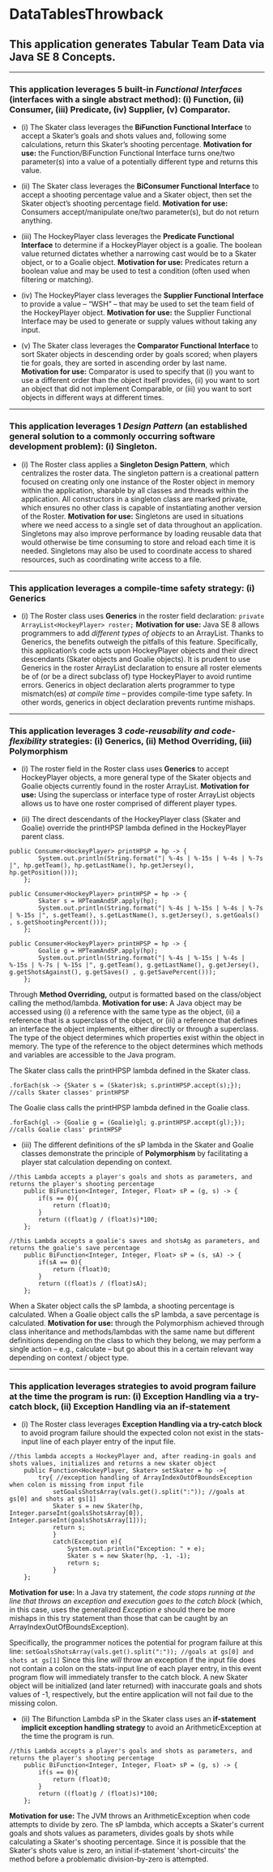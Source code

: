 # DataTablesThrowback
## This application generates Tabular Team Data via Java SE 8 Concepts.

______________________________________________________________________________________________________________________________________

### This application leverages 5 built-in *Functional Interfaces* (interfaces with a single abstract method): (i) Function, (ii) Consumer, (iii) Predicate, (iv) Supplier, (v) Comparator.

- (i) The Skater class leverages the **BiFunction Functional Interface** to accept a Skater’s goals and shots values and, following some calculations, return this Skater’s shooting percentage.  **Motivation for use:** the Function/BiFunction Functional Interface turns one/two parameter(s) into a value of a potentially different type and returns this value.


- (ii) The Skater class leverages the **BiConsumer Functional Interface** to accept a shooting percentage value and a Skater object, then set the Skater object’s shooting percentage field.  **Motivation for use:** Consumers accept/manipulate one/two parameter(s), but do not return anything.


- (iii) The HockeyPlayer class leverages the **Predicate Functional Interface** to determine if a HockeyPlayer object is a goalie.  The boolean value returned dictates whether a narrowing cast would be to a Skater object, or to a Goalie object.  **Motivation for use:** Predicates return a boolean value and may be used to test a condition (often used when filtering or matching).


- (iv) The HockeyPlayer class leverages the **Supplier Functional Interface** to provide a value – “WSH” – that may be used to set the team field of the HockeyPlayer object.  **Motivation for use:** the Supplier Functional Interface may be used to generate or supply values without taking any input.


- (v) The Skater class leverages the **Comparator Functional Interface** to sort Skater objects in descending order by goals scored; when players tie for goals, they are sorted in ascending order by last name.  **Motivation for use:** Comparator is used to specify that (i) you want to use a different order than the object itself provides, (ii) you want to sort an object that did not implement Comparable, or (iii) you want to sort objects in different ways at different times.

______________________________________________________________________________________________________________________________________
### This application leverages 1 *Design Pattern* (an established general solution to a commonly occurring software development problem): (i) Singleton.

- (i) The Roster class applies a **Singleton Design Pattern**, which centralizes the roster data.  The singleton pattern is a creational pattern focused on creating only one instance of the Roster object in memory within the application, sharable by all classes and threads within the application.  All constructors in a singleton class are marked private, which ensures no other class is capable of instantiating another version of the Roster.  **Motivation for use:** Singletons are used in situations where we need access to a single set of data throughout an application.  Singletons may also improve performance by loading reusable data that would otherwise be time consuming to store and reload each time it is needed.  Singletons may also be used to coordinate access to shared resources, such as coordinating write access to a file.

______________________________________________________________________________________________________________________________________
### This application leverages a compile-time safety strategy: (i) Generics

- (i) The Roster class uses **Generics** in the roster field declaration:   `private ArrayList<HockeyPlayer> roster;`
**Motivation for use:** Java SE 8 allows programmers to add *different types of objects* to an ArrayList.  Thanks to Generics, the benefits outweigh the pitfalls of this feature.  Specifically, this application’s code acts upon HockeyPlayer objects and their direct descendants (Skater objects and Goalie objects).  It is prudent to use Generics in the roster ArrayList declaration to ensure all roster elements be of (or be a direct subclass of) type HockeyPlayer to avoid runtime errors.  Generics in object declaration alerts programmer to type mismatch(es) *at compile time* – provides compile-time type safety.  In other words, generics in object declaration prevents runtime mishaps.

______________________________________________________________________________________________________________________________________
### This application leverages 3 *code-reusability and code-flexibility* strategies: (i) Generics, (ii) Method Overriding, (iii) Polymorphism

- (i) The roster field in the Roster class uses **Generics** to accept HockeyPlayer objects, a more general type of the Skater objects and Goalie objects currently found in the roster ArrayList.  **Motivation for use:**  Using the superclass or interface type of roster ArrayList objects allows us to have one roster comprised of different player types.


- (ii) The direct descendants of the HockeyPlayer class (Skater and Goalie) override the printHPSP lambda defined in the HockeyPlayer parent class. 
```
public Consumer<HockeyPlayer> printHPSP = hp -> {
		System.out.println(String.format("| %-4s | %-15s | %-4s | %-7s |", hp.getTeam(), hp.getLastName(), hp.getJersey(), hp.getPosition()));
	};
```

```
public Consumer<HockeyPlayer> printHPSP = hp -> {
		Skater s = HPTeamAndSP.apply(hp);
		System.out.println(String.format("| %-4s | %-15s | %-4s | %-7s | %-15s |", s.getTeam(), s.getLastName(), s.getJersey(), s.getGoals() , s.getShootingPercent()));
	};
```
 
``` 
public Consumer<HockeyPlayer> printHPSP = hp -> {
		Goalie g = HPTeamAndSP.apply(hp);
		System.out.println(String.format("| %-4s | %-15s | %-4s | %-15s | %-7s | %-15s |", g.getTeam(), g.getLastName(), g.getJersey(), g.getShotsAgainst(), g.getSaves() , g.getSavePercent()));
	};
```

Through **Method Overriding,** output is formatted based on the class/object calling the method/lambda.  **Motivation for use:** A Java object may be accessed using (i) a reference with the same type as the object, (ii) a reference that is a superclass of the object, or (iii) a reference that defines an interface the object implements, either directly or through a superclass.  The type of the object determines which properties exist within the object in memory.  The type of the reference to the object determines which methods and variables are accessible to the Java program.  

The Skater class calls the printHPSP lambda defined in the Skater class.  
```
.forEach(sk -> {Skater s = (Skater)sk; s.printHPSP.accept(s);}); //calls Skater classes' printHPSP
```

The Goalie class calls the printHPSP lambda defined in the Goalie class.
```
.forEach(gl -> {Goalie g = (Goalie)gl; g.printHPSP.accept(gl);}); //calls Goalie class' printHPSP
```


- (iii) The different definitions of the sP lambda in the Skater and Goalie classes demonstrate the principle of **Polymorphism** by facilitating a player stat calculation depending on context.    

``` 
//this Lambda accepts a player's goals and shots as parameters, and returns the player's shooting percentage
	public BiFunction<Integer, Integer, Float> sP = (g, s) -> {
		if(s == 0){
			return (float)0;
		}
		return ((float)g / (float)s)*100;		
	};
  ```

```
//this Lambda accepts a goalie's saves and shotsAg as parameters, and returns the goalie's save percentage
	public BiFunction<Integer, Integer, Float> sP = (s, sA) -> {
		if(sA == 0){
			return (float)0;
		}
		return ((float)s / (float)sA);		
	};
```

When a Skater object calls the sP lambda, a shooting percentage is calculated.  When a Goalie object calls the sP lambda, a save percentage is calculated.  **Motivation for use:** through the Polymorphism achieved through class inheritance and methods/lambdas with the same name but different definitions depending on the class to which they belong, we may perform a single action – e.g., calculate – but go about this in a certain relevant way depending on context / object type.

______________________________________________________________________________________________________________________________________
### This application leverages strategies to avoid program failure at the time the program is run: (i) Exception Handling via a try-catch block, (ii) Exception Handling via an if-statement

- (i) The Roster class leverages **Exception Handling via a try-catch block** to avoid program failure should the expected colon not exist in the stats-input line of each player entry of the input file.  

```
//this lambda accepts a HockeyPlayer and, after reading-in goals and shots values, initializes and returns a new skater object 
	public Function<HockeyPlayer, Skater> setSkater = hp ->{
		try{ //exception handling of ArrayIndexOutOfBoundsException when colon is missing from input file
			setGoalsShotsArray(vals.get().split(":")); //goals at gs[0] and shots at gs[1]
			Skater s = new Skater(hp, Integer.parseInt(goalsShotsArray[0]), Integer.parseInt(goalsShotsArray[1]));
			return s;
    		}
    		catch(Exception e){
    			System.out.println("Exception: " + e);	
    			Skater s = new Skater(hp, -1, -1);
    			return s;
    		}
	};
```
**Motivation for use:**  In a Java try statement, *the code stops running at the line that throws an exception and execution goes to the catch block* (which, in this case, uses the generalized *Exception e* should there be more mishaps in this try statement than those that can be caught by an ArrayIndexOutOfBoundsException).  

Specifically, the programmer notices the potential for program failure at this line:
`
setGoalsShotsArray(vals.get().split(":")); //goals at gs[0] and shots at gs[1]
`
Since this line *will* throw an exception if the input file does not contain a colon on the stats-input line of each player entry, in this event program flow will immediately transfer to the catch block.  A new Skater object will be initialized (and later returned) with inaccurate goals and shots values of -1, respectively, but the entire application will not fail due to the missing colon.

- (ii) The Bifunction Lambda sP in the Skater class uses an **if-statement implicit exception handling strategy** to avoid an ArithmeticException at the time the program is run.  

```
//this Lambda accepts a player's goals and shots as parameters, and returns the player's shooting percentage
	public BiFunction<Integer, Integer, Float> sP = (g, s) -> {
		if(s == 0){
			return (float)0;
		}
		return ((float)g / (float)s)*100;		
	};
```

**Motivation for use:** The JVM throws an ArithmeticException when code attempts to divide by zero.  The sP lambda, which accepts a Skater's current goals and shots values as parameters, divides goals by shots while calculating a Skater's shooting percentage.  Since it is possible that the Skater's shots value is zero, an initial if-statement 'short-circuits' the method before a problematic division-by-zero is attempted. 
